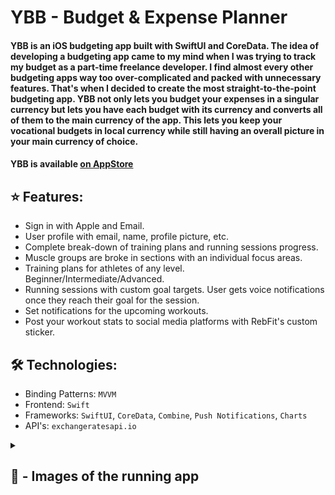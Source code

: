 # YBB - Budget & Expense Planner

#### YBB is an iOS budgeting app built with SwiftUI and CoreData. The idea of developing a budgeting app came to my mind when I was trying to track my budget as a part-time freelance developer. I find almost every other budgeting apps way too over-complicated and packed with unnecessary features. That's when I decided to create the most straight-to-the-point budgeting app. YBB not only lets you budget your expenses in a singular currency but lets you have each budget with its currency and converts all of them to the main currency of the app. This lets you  keep your vocational budgets in local currency while still having an overall picture in your main currency of choice.

#### YBB is available [on AppStore](https://apps.apple.com/us/app/ybb-budget-expense-planner/id6467672552)

## ⭐️ Features:

* Sign in with Apple and Email.
* User profile with email, name, profile picture, etc.
* Complete break-down of training plans and running sessions progress.
* Muscle groups are broke in sections with an individual focus areas.
* Training plans for athletes of any level. Beginner/Intermediate/Advanced.
* Running sessions with custom goal targets. User gets voice notifications once they reach their goal for the session.
* Set notifications for the upcoming workouts.
* Post your workout stats to social media platforms with RebFit's custom sticker.

## 🛠️ Technologies:

* Binding Patterns: `MVVM`
* Frontend: `Swift`
* Frameworks: `SwiftUI`, `CoreData`, `Combine`, `Push Notifications`, `Charts`
* API's: `exchangeratesapi.io`

<details>
<summary>
  
  ## 📸 - Images of the running app
  
</summary>

![First_complete](https://github.com/AisultanAskarov/YBB-Budget-Expense-Planner/assets/36818367/c1322976-67df-41c0-b8ae-ea72fb8a50ff)
![Second_complete](https://github.com/AisultanAskarov/YBB-Budget-Expense-Planner/assets/36818367/325067c1-5eb3-4846-91c6-0aa64e3336fb)
![Third_complete](https://github.com/AisultanAskarov/YBB-Budget-Expense-Planner/assets/36818367/cccc3128-fd1a-4862-96a1-7459d94c00ea)
![Fourth_complete](https://github.com/AisultanAskarov/YBB-Budget-Expense-Planner/assets/36818367/bf2dd6d9-117e-4666-8508-f9edfa8f3ad1)
![Fifth_complete](https://github.com/AisultanAskarov/YBB-Budget-Expense-Planner/assets/36818367/ccb9668e-ce38-487e-81ef-84d934c434db)

</details>
